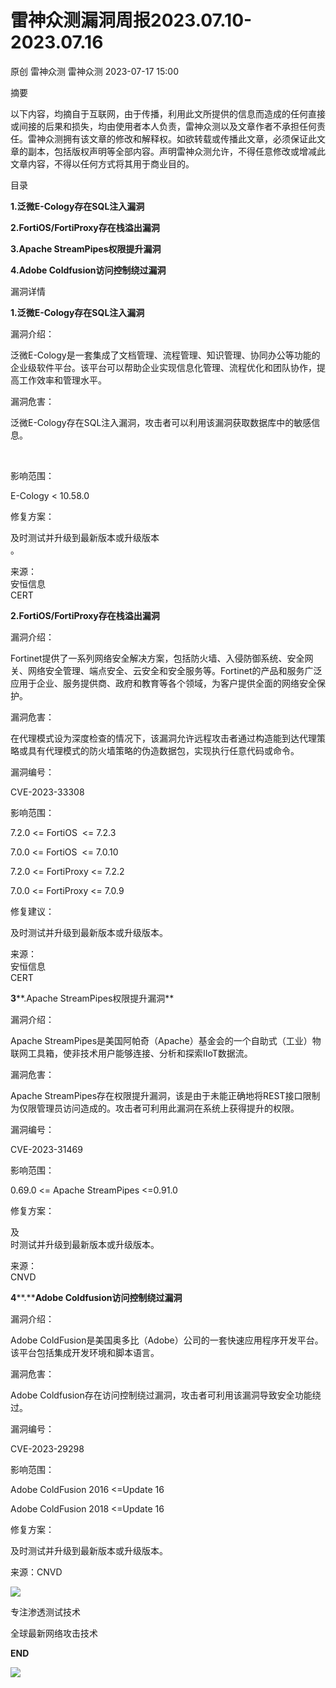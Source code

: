 #  雷神众测漏洞周报2023.07.10-2023.07.16   
原创 雷神众测  雷神众测   2023-07-17 15:00  
  
摘要  
  
  
以下内容，均摘自于互联网，由于传播，利用此文所提供的信息而造成的任何直接或间接的后果和损失，均由使用者本人负责，雷神众测以及文章作者不承担任何责任。雷神众测拥有该文章的修改和解释权。如欲转载或传播此文章，必须保证此文章的副本，包括版权声明等全部内容。声明雷神众测允许，不得任意修改或增减此文章内容，不得以任何方式将其用于商业目的。  
  
  
目录  
  
**1.泛微E-Cology存在SQL注入漏洞**  
  
**2.FortiOS/FortiProxy存在栈溢出漏洞**  
  
**3.Apache StreamPipes权限提升漏洞**  
  
**4.Adobe Coldfusion访问控制绕过漏洞**  
  
  
漏洞详情  
  
**1.泛微E-Cology存在SQL注入漏洞**  
  
  
漏洞介绍：  
  
泛微E-Cology是一套集成了文档管理、流程管理、知识管理、协同办公等功能的企业级软件平台。该平台可以帮助企业实现信息化管理、流程优化和团队协作，提高工作效率和管理水平。  
  
  
漏洞危害：  
  
泛微E-Cology存在SQL注入漏洞，攻击者可以利用该漏洞获取数据库中的敏感信息。  
  
   
  
影响范围：  
  
E-Cology < 10.58.0  
  
  
修复方案：  
  
及时测试并升级到最新版本或升级版本  
。  
  
  
来源：  
安恒信息  
CERT  
  
  
**2.FortiOS/FortiProxy存在栈溢出漏洞**  
  
  
漏洞介绍：  
  
Fortinet提供了一系列网络安全解决方案，包括防火墙、入侵防御系统、安全网关、网络安全管理、端点安全、云安全和安全服务等。Fortinet的产品和服务广泛应用于企业、服务提供商、政府和教育等各个领域，为客户提供全面的网络安全保护。  
  
  
漏洞危害：  
  
在代理模式设为深度检查的情况下，该漏洞允许远程攻击者通过构造能到达代理策略或具有代理模式的防火墙策略的伪造数据包，实现执行任意代码或命令。  
  
  
漏洞编号：  
  
CVE-2023-33308  
  
  
影响范围：  
  
7.2.0 <= FortiOS  <= 7.2.3  
  
7.0.0 <= FortiOS  <= 7.0.10  
  
7.2.0 <= FortiProxy <= 7.2.2  
  
7.0.0 <= FortiProxy <= 7.0.9  
  
  
修复建议：  
  
及时测试并升级到最新版本或升级版本。  
  
  
来源：  
安恒信息  
CERT  
  
  
  
**3****.Apache StreamPipes权限提升漏洞**  
  
  
漏洞介绍：  
  
Apache StreamPipes是美国阿帕奇（Apache）基金会的一个自助式（工业）物联网工具箱，使非技术用户能够连接、分析和探索IIoT数据流。  
  
  
漏洞危害：  
  
Apache StreamPipes存在权限提升漏洞，该是由于未能正确地将REST接口限制为仅限管理员访问造成的。攻击者可利用此漏洞在系统上获得提升的权限。  
  
  
漏洞编号：  
  
CVE-2023-31469  
  
  
影响范围：  
  
0.69.0 <= Apache StreamPipes <=0.91.0  
  
  
修复方案：  
  
及  
时测试并升级到最新版本或升级版本。  
  
  
来源：  
CNVD  
  
  
**4****.****Adobe Coldfusion访问控制绕过漏洞**  
  
  
漏洞介绍：  
  
Adobe ColdFusion是美国奥多比（Adobe）公司的一套快速应用程序开发平台。该平台包括集成开发环境和脚本语言。  
  
  
漏洞危害：  
  
Adobe Coldfusion存在访问控制绕过漏洞，攻击者可利用该漏洞导致安全功能绕过。  
  
  
漏洞编号：  
  
CVE-2023-29298  
  
  
影响范围：  
  
Adobe ColdFusion 2016 <=Update 16  
  
Adobe ColdFusion 2018 <=Update 16  
  
  
修复方案：  
  
及时测试并升级到最新版本或升级版本。  
  
  
来源：CNVD  
  
  
  
  
  
  
  
![](https://mmbiz.qpic.cn/mmbiz_jpg/HxO8NorP4JVic2MDMGYeQia8dycnFnHz17F2fMgxNrWCI7o3AI3S5UrpzG2GGuXQCgD5e5VHaN5Fick6zrWrcoJng/640?wx_fmt=jpeg "")  
  
专注渗透测试技术  
  
全球最新网络攻击技术  
  
  
**END**  
  
![](https://mmbiz.qpic.cn/mmbiz_jpg/HxO8NorP4JVic2MDMGYeQia8dycnFnHz17RmnbeaEv2k83skGQB2pnbp69mCGicD8ug04ftdgbnakwg2hVUNwjicng/640?wx_fmt=jpeg "")  
  
  
  
